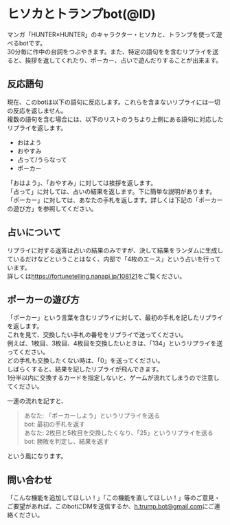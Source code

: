 ヒソカとトランプbot(@ID)
===============
マンガ「HUNTER×HUNTER」のキャラクター・ヒソカと、トランプを使って遊べるbotです。  
30分毎に作中の台詞をつぶやきます。また、特定の語句をを含むリプライを送ると、挨拶を返してくれたり、ポーカー、占いで遊んだりすることが出来ます。  

反応語句
-------
現在、このbotは以下の語句に反応します。これらを含まないリプライには一切の反応を返しません。  
複数の語句を含む場合には、以下のリストのうちより上側にある語句に対応したリプライを返します。  

* おはよう
* おやすみ
* 占って/うらなって
* ポーカー

「おはよう」、「おやすみ」に対しては挨拶を返します。  
「占って」に対しては、占いの結果を返します。下に簡単な説明があります。  
「ポーカー」に対しては、あなたの手札を返します。詳しくは下記の「ポーカーの遊び方」を参照してください。

占いについて
----------
リプライに対する返答は占いの結果のみですが、決して結果をランダムに生成しているだけなどということはなく、内部で「4枚のエース」という占いを行っています。  
詳しくは<https://fortunetelling.nanapi.jp/108121>をご覧ください。

ポーカーの遊び方
-------------
「ポーカー」という言葉を含むリプライに対して、最初の手札を記したリプライを返します。  
これを見て、交換したい手札の番号をリプライで送ってください。  
例えば、1枚目、3枚目、4枚目を交換したいときは、「134」というリプライを送ってください。  
どの手札も交換したくない時は、「0」を送ってください。  
しばらくすると、結果を記したリプライが飛んできます。  
1分半以内に交換するカードを指定しないと、ゲームが流れてしまうので注意してください。  

一連の流れを記すと、  

>あなた: 「ポーカーしよう」というリプライを送る  
>bot: 最初の手札を返す  
>あなた: 2枚目と5枚目を交換したくなり、「25」というリプライを送る  
>bot: 勝敗を判定し、結果を返す  

という風になります。

問い合わせ
-----------
「こんな機能を追加してほしい！」「この機能を直してほしい！」等のご意見・ご要望があれば、このbotにDMを送信するか、<h.trump.bot@gmail.com>にご連絡ください。